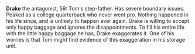 **Drake** the antagonist, 59: Tom's step-father.
Has severe boundary issues.
Peaked as a college quarterback who never went pro.
Nothing happened in his life since, and is unlikely to happen ever again.
Drake is willing to accept only happy baggage and ignores the disappointments.
To fill his entire life with the little happy baggage he has, Drake exaggerates it.
One of his worries is that Tom might find evidence of this exaggeration in his storage unit.

